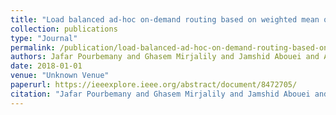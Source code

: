 ```yaml
---
title: "Load balanced ad-hoc on-demand routing based on weighted mean queue length metric"
collection: publications
type: "Journal"
permalink: /publication/load-balanced-ad-hoc-on-demand-routing-based-on-weighted-mean-queue-length-metric
authors: Jafar Pourbemany and Ghasem Mirjalily and Jamshid Abouei and Amir Hossein Fahim Raouf
date: 2018-01-01
venue: "Unknown Venue"
paperurl: https://ieeexplore.ieee.org/abstract/document/8472705/
citation: "Jafar Pourbemany and Ghasem Mirjalily and Jamshid Abouei and Amir Hossein Fahim Raouf, Unknown Venue, 2018"
---
```

